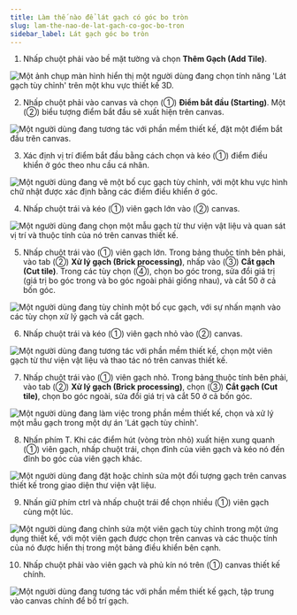 ```yaml
---
title: Làm thế nào để lát gạch có góc bo tròn
slug: lam-the-nao-de-lat-gach-co-goc-bo-tron
sidebar_label: Lát gạch góc bo tròn
---
```


1. Nhấp chuột phải vào bề mặt tường và chọn **Thêm Gạch (Add Tile)**.

![Một ảnh chụp màn hình hiển thị một người dùng đang chọn tính năng 'Lát gạch tùy chỉnh' trên một khu vực thiết kế 3D.](https://storage.googleapis.com/jegavn_kb/images/3368e31a-0fa3-4031-9d7b-e898e8024f0a.png)

2. Nhấp chuột phải vào canvas và chọn (①) **Điểm bắt đầu (Starting)**. Một (②) biểu tượng điểm bắt đầu sẽ xuất hiện trên canvas.

![Một người dùng đang tương tác với phần mềm thiết kế, đặt một điểm bắt đầu trên canvas.](https://storage.googleapis.com/jegavn_kb/images/5aac3542-926e-46e7-8fa3-8d73fa155423.png)

3. Xác định vị trí điểm bắt đầu bằng cách chọn và kéo (①) điểm điều khiển ở góc theo nhu cầu cá nhân.

![Một người dùng đang vẽ một bố cục gạch tùy chỉnh, với một khu vực hình chữ nhật được xác định bằng các điểm điều khiển ở góc.](https://storage.googleapis.com/jegavn_kb/images/661327ff-cc2e-414d-b489-4936b9b4a85c.png)

4. Nhấp chuột trái và kéo (①) viên gạch lớn vào (②) canvas.

![Một người dùng đang chọn một mẫu gạch từ thư viện vật liệu và quan sát vị trí và thuộc tính của nó trên canvas thiết kế.](https://storage.googleapis.com/jegavn_kb/images/ca6154ff-9d05-4906-8a82-3125930f58f9.png)

5. Nhấp chuột trái vào (①) viên gạch lớn. Trong bảng thuộc tính bên phải, vào tab (②) **Xử lý gạch (Brick processing)**, nhấp vào (③) **Cắt gạch (Cut tile)**. Trong các tùy chọn (④), chọn bo góc trong, sửa đổi giá trị (giá trị bo góc trong và bo góc ngoài phải giống nhau), và cắt 50 ở cả bốn góc.

![Một người dùng đang tùy chỉnh một bố cục gạch, với sự nhấn mạnh vào các tùy chọn xử lý gạch và cắt gạch.](https://storage.googleapis.com/jegavn_kb/images/2574d046-a291-49ec-b6dd-6f1d9d54461b.png)

6. Nhấp chuột trái và kéo (①) viên gạch nhỏ vào (②) canvas.

![Một người dùng đang tương tác với phần mềm thiết kế, chọn một viên gạch từ thư viện vật liệu và thao tác nó trên canvas thiết kế.](https://storage.googleapis.com/jegavn_kb/images/f55bfc87-10d0-47ad-8409-6d5908636d46.png)

7. Nhấp chuột trái vào (①) viên gạch nhỏ. Trong bảng thuộc tính bên phải, vào tab (②) **Xử lý gạch (Brick processing)**, chọn (③) **Cắt gạch (Cut tile)**, chọn bo góc ngoài, sửa đổi giá trị và cắt 50 ở cả bốn góc.

![Một người dùng đang làm việc trong phần mềm thiết kế, chọn và xử lý một mẫu gạch trong một dự án 'Lát gạch tùy chỉnh'.](https://storage.googleapis.com/jegavn_kb/images/2d43914f-0c53-43a5-82c1-73ac67d236dd.png)

8. Nhấn phím T. Khi các điểm hút (vòng tròn nhỏ) xuất hiện xung quanh (①) viên gạch, nhấp chuột trái, chọn đỉnh của viên gạch và kéo nó đến đỉnh bo góc của viên gạch khác.

![Một người dùng đang đặt hoặc chỉnh sửa một đối tượng gạch trên canvas thiết kế trong giao diện thư viện vật liệu.](https://storage.googleapis.com/jegavn_kb/images/3a8e4368-3efb-439e-a73c-f7f02de10d0c.png)

9. Nhấn giữ phím ctrl và nhấp chuột trái để chọn nhiều (①) viên gạch cùng một lúc.

![Một người dùng đang chỉnh sửa một viên gạch tùy chỉnh trong một ứng dụng thiết kế, với một viên gạch được chọn trên canvas và các thuộc tính của nó được hiển thị trong một bảng điều khiển bên cạnh.](https://storage.googleapis.com/jegavn_kb/images/46e1d3b7-04e8-4f62-a85f-0985868d464b.png)

10. Nhấp chuột phải vào viên gạch và phủ kín nó trên (①) canvas thiết kế chính.

![Một người dùng đang tương tác với phần mềm thiết kế gạch, tập trung vào canvas chính để bố trí gạch.](https://storage.googleapis.com/jegavn_kb/images/c379bc21-8b65-4e83-a673-7c353785670a.png)